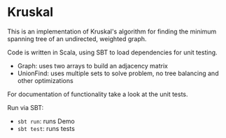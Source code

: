 # Kruskal

This is an implementation of Kruskal's algorithm for finding the minimum spanning tree of an undirected, weighted graph.

Code is written in Scala, using SBT to load dependencies for unit testing.

- Graph: uses two arrays to build an adjacency matrix
- UnionFind: uses multiple sets to solve problem, no tree balancing and other optimizations

For documentation of functionality take a look at the unit tests.

Run via SBT:

- `sbt run`: runs Demo
- `sbt test`: runs tests
